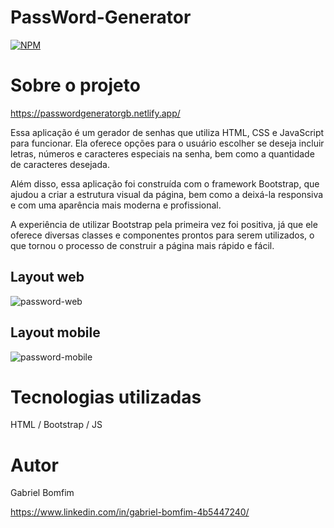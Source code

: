 # PassWord-Generator
[![NPM](https://img.shields.io/npm/l/react)](https://github.com/Gbxiis/Password-Generator/blob/main/licence) 

# Sobre o projeto

https://passwordgeneratorgb.netlify.app/


Essa aplicação é um gerador de senhas que utiliza HTML, CSS e JavaScript para funcionar. Ela oferece opções para o usuário escolher se deseja incluir letras, números e caracteres especiais na senha, bem como a quantidade de caracteres desejada.

Além disso, essa aplicação foi construída com o framework Bootstrap, que ajudou a criar a estrutura visual da página, bem como a deixá-la responsiva e com uma aparência mais moderna e profissional.

A experiência de utilizar Bootstrap pela primeira vez foi positiva, já que ele oferece diversas classes e componentes prontos para serem utilizados, o que tornou o processo de construir a página mais rápido e fácil. 


## Layout web
![password-web](https://user-images.githubusercontent.com/110855086/223138286-a999a8ac-b1fa-4d06-8673-cd6aa677b502.gif)
## Layout mobile
![password-mobile](https://user-images.githubusercontent.com/110855086/223138304-03a878dc-e7f2-4287-85a6-8b62e8d0757b.gif)







# Tecnologias utilizadas
HTML / Bootstrap / JS


# Autor

Gabriel Bomfim

https://www.linkedin.com/in/gabriel-bomfim-4b5447240/

